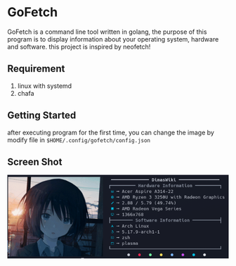 # GoFetch

GoFetch is a command line tool written in golang, the purpose of this program is to display information about your operating system, hardware and software. this project is inspired by neofetch!

## Requirement
1. linux with systemd
2. chafa

## Getting Started
after executing program for the first time, you can change the image by modify file in `$HOME/.config/gofetch/config.json`

## Screen Shot
![](Sample_Image/Pasted%20image%2020220529221507.png)